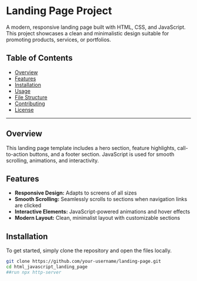 # Landing Page Project

A modern, responsive landing page built with HTML, CSS, and JavaScript. This project showcases a clean and minimalistic design suitable for promoting products, services, or portfolios.

## Table of Contents

- [Overview](#overview)
- [Features](#features)
- [Installation](#installation)
- [Usage](#usage)
- [File Structure](#file-structure)
- [Contributing](#contributing)
- [License](#license)

---

## Overview

This landing page template includes a hero section, feature highlights, call-to-action buttons, and a footer section. JavaScript is used for smooth scrolling, animations, and interactivity.

## Features

- **Responsive Design:** Adapts to screens of all sizes
- **Smooth Scrolling:** Seamlessly scrolls to sections when navigation links are clicked
- **Interactive Elements:** JavaScript-powered animations and hover effects
- **Modern Layout:** Clean, minimalist layout with customizable sections

## Installation

To get started, simply clone the repository and open the files locally.

```bash
git clone https://github.com/your-username/landing-page.git
cd html_javascript_landing_page
##run npx http-server

